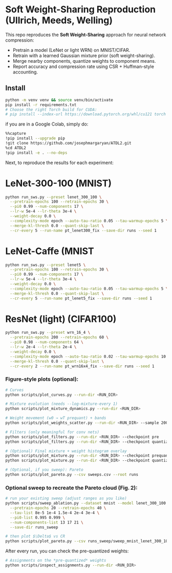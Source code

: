 # Soft Weight-Sharing Reproduction (Ullrich, Meeds, Welling)

This repo reproduces the **Soft Weight-Sharing** approach for neural network compression:
- Pretrain a model (LeNet or light WRN) on MNIST/CIFAR.
- Retrain with a learned Gaussian mixture prior (soft weight-sharing).
- Merge nearby components, quantize weights to component means.
- Report accuracy and compression rate using CSR + Huffman-style accounting.

## Install
```bash
python -m venv venv && source venv/bin/activate
pip install -r requirements.txt
# Choose the right Torch build for CUDA:
# pip install --index-url https://download.pytorch.org/whl/cu121 torch torchvision
```
if you are in a Google Colab, simply do:
```bash
%%capture
!pip install --upgrade pip
!git clone https://github.com/josephmargaryan/ATDL2.git
%cd ATDL2
!pip install -e . --no-deps
```

Next, to reproduce the results for each experiment:
# LeNet-300-100 (MNIST)
```bash
python run_sws.py --preset lenet_300_100 \
  --pretrain-epochs 100 --retrain-epochs 30 \
  --pi0 0.99 --num-components 17 \
  --lr-w 5e-4 --lr-theta 3e-4 \
  --weight-decay 0.0 \
  --complexity-mode epoch --auto-tau-ratio 0.05 --tau-warmup-epochs 5 \
  --merge-kl-thresh 0.0 --quant-skip-last \
  --cr-every 5 --run-name pt_lenet300_fix --save-dir runs --seed 1

```
# LeNet-Caffe (MNIST
```bash
python run_sws.py --preset lenet5 \
  --pretrain-epochs 100 --retrain-epochs 30 \
  --pi0 0.99 --num-components 17 \
  --lr-w 5e-4 --lr-theta 3e-4 \
  --weight-decay 0.0 \
  --complexity-mode epoch --auto-tau-ratio 0.05 --tau-warmup-epochs 5 \
  --merge-kl-thresh 0.0 --quant-skip-last \
  --cr-every 5 --run-name pt_lenet5_fix --save-dir runs --seed 1
```
# ResNet (light) (CIFAR100)
```bash
python run_sws.py --preset wrn_16_4 \
  --pretrain-epochs 200 --retrain-epochs 60 \
  --pi0 0.98 --num-components 64 \
  --lr-w 2e-4 --lr-theta 2e-4 \
  --weight-decay 0.0 \
  --complexity-mode epoch --auto-tau-ratio 0.02 --tau-warmup-epochs 10 \
  --merge-kl-thresh 0.0 --quant-skip-last \
  --cr-every 2 --run-name pt_wrn16x4_fix --save-dir runs --seed 1
```

### Figure‑style plots (optional):
```bash
# Curves
python scripts/plot_curves.py --run-dir <RUN_DIR>

# Mixture evolution (needs --log-mixture-every 1)
python scripts/plot_mixture_dynamics.py --run-dir <RUN_DIR>

# Weight movement (w0 → wT prequant) + bands
python scripts/plot_weights_scatter.py --run-dir <RUN_DIR> --sample 20000

# Filters (only meaningful for conv nets)
python scripts/plot_filters.py --run-dir <RUN_DIR> --checkpoint pre
python scripts/plot_filters.py --run-dir <RUN_DIR> --checkpoint quantized

# (Optional) Final mixture + weight histogram overlay
python scripts/plot_mixture.py --run-dir <RUN_DIR> --checkpoint prequant
python scripts/plot_mixture.py --run-dir <RUN_DIR> --checkpoint quantized

# (Optional, if you sweep): Pareto
python scripts/plot_pareto.py --csv sweeps.csv --root runs

```

### Optional sweep to recreate the Pareto cloud (Fig. 2):
```bash
# run your existing sweep (adjust ranges as you like)
python scripts/sweep_ablation.py --dataset mnist --model lenet_300_100 \
  --pretrain-epochs 20 --retrain-epochs 40 \
  --tau-list 8e-5 1e-4 1.5e-4 2e-4 3e-4 \
  --pi0-list 0.995 0.999 \
  --num-components-list 13 17 21 \
  --save-dir runs_sweep

# then plot $\Delta$ vs CR
python scripts/plot_pareto.py --csv runs_sweep/sweep_mnist_lenet_300_100.csv --root runs
```


After every run, you can check the pre-quantized weights:
```bash
# Assignments on the *pre-quantized* weights
python scripts/inspect_assignments.py --run-dir <RUN_DIR>
```
